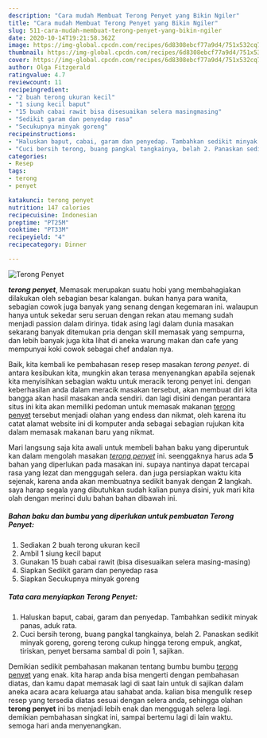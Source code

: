 ```yaml
---
description: "Cara mudah Membuat Terong Penyet yang Bikin Ngiler"
title: "Cara mudah Membuat Terong Penyet yang Bikin Ngiler"
slug: 511-cara-mudah-membuat-terong-penyet-yang-bikin-ngiler
date: 2020-10-14T19:21:58.362Z
image: https://img-global.cpcdn.com/recipes/6d8308ebcf77a9d4/751x532cq70/terong-penyet-foto-resep-utama.jpg
thumbnail: https://img-global.cpcdn.com/recipes/6d8308ebcf77a9d4/751x532cq70/terong-penyet-foto-resep-utama.jpg
cover: https://img-global.cpcdn.com/recipes/6d8308ebcf77a9d4/751x532cq70/terong-penyet-foto-resep-utama.jpg
author: Olga Fitzgerald
ratingvalue: 4.7
reviewcount: 11
recipeingredient:
- "2 buah terong ukuran kecil"
- "1 siung kecil baput"
- "15 buah cabai rawit bisa disesuaikan selera masingmasing"
- "Sedikit garam dan penyedap rasa"
- "Secukupnya minyak goreng"
recipeinstructions:
- "Haluskan baput, cabai, garam dan penyedap. Tambahkan sedikit minyak panas, aduk rata."
- "Cuci bersih terong, buang pangkal tangkainya, belah 2. Panaskan sedikit minyak goreng, goreng terong cukup hingga terong empuk, angkat, tiriskan, penyet bersama sambal di poin 1, sajikan."
categories:
- Resep
tags:
- terong
- penyet

katakunci: terong penyet 
nutrition: 147 calories
recipecuisine: Indonesian
preptime: "PT25M"
cooktime: "PT33M"
recipeyield: "4"
recipecategory: Dinner

---
```



![Terong Penyet](https://img-global.cpcdn.com/recipes/6d8308ebcf77a9d4/751x532cq70/terong-penyet-foto-resep-utama.jpg)

<b><i>terong penyet</i></b>, Memasak merupakan suatu hobi yang membahagiakan dilakukan oleh sebagian besar kalangan. bukan hanya para wanita, sebagian cowok juga banyak yang senang dengan kegemaran ini. walaupun hanya untuk sekedar seru seruan dengan rekan atau memang sudah menjadi passion dalam dirinya. tidak asing lagi dalam dunia masakan sekarang banyak ditemukan pria dengan skill memasak yang sempurna, dan lebih banyak juga kita lihat di aneka warung makan dan cafe yang mempunyai koki cowok sebagai chef andalan nya.

Baik, kita kembali ke pembahasan resep resep masakan <i>terong penyet</i>. di antara kesibukan kita, mungkin akan terasa menyenangkan apabila sejenak kita menyisihkan sebagian waktu untuk meracik terong penyet ini. dengan keberhasilan anda dalam meracik masakan tersebut, akan membuat diri kita bangga akan hasil masakan anda sendiri. dan lagi disini dengan perantara situs ini kita akan memiliki pedoman untuk memasak makanan <u>terong penyet</u> tersebut menjadi olahan yang endess dan nikmat, oleh karena itu catat alamat website ini di komputer anda sebagai sebagian rujukan kita dalam memasak makanan baru yang nikmat.




Mari langsung saja kita awali untuk membeli bahan baku yang diperuntuk kan dalam mengolah masakan <u><i>terong penyet</i></u> ini. seenggaknya harus ada <b>5</b> bahan yang diperlukan pada masakan ini. supaya nantinya dapat tercapai rasa yang lezat dan menggugah selera. dan juga persiapkan waktu kita sejenak, karena anda akan membuatnya sedikit banyak dengan <b>2</b> langkah. saya harap segala yang dibutuhkan sudah kalian punya disini, yuk mari kita olah dengan merinci dulu bahan bahan dibawah ini.

<!--inarticleads1-->

##### Bahan baku dan bumbu yang diperlukan untuk pembuatan Terong Penyet:

1. Sediakan 2 buah terong ukuran kecil
1. Ambil 1 siung kecil baput
1. Gunakan 15 buah cabai rawit (bisa disesuaikan selera masing-masing)
1. Siapkan Sedikit garam dan penyedap rasa
1. Siapkan Secukupnya minyak goreng




<!--inarticleads2-->

##### Tata cara menyiapkan Terong Penyet:

1. Haluskan baput, cabai, garam dan penyedap. Tambahkan sedikit minyak panas, aduk rata.
1. Cuci bersih terong, buang pangkal tangkainya, belah 2. Panaskan sedikit minyak goreng, goreng terong cukup hingga terong empuk, angkat, tiriskan, penyet bersama sambal di poin 1, sajikan.




Demikian sedikit pembahasan makanan tentang bumbu bumbu <u>terong penyet</u> yang enak. kita harap anda bisa mengerti dengan pembahasan diatas, dan kamu dapat memasak lagi di saat lain untuk di sajikan dalam aneka acara acara keluarga atau sahabat anda. kalian bisa mengulik resep resep yang tersedia diatas sesuai dengan selera anda, sehingga olahan <b>terong penyet</b> ini bs menjadi lebih enak dan menggugah selera lagi. demikian pembahasan singkat ini, sampai bertemu lagi di lain waktu. semoga hari anda menyenangkan.
